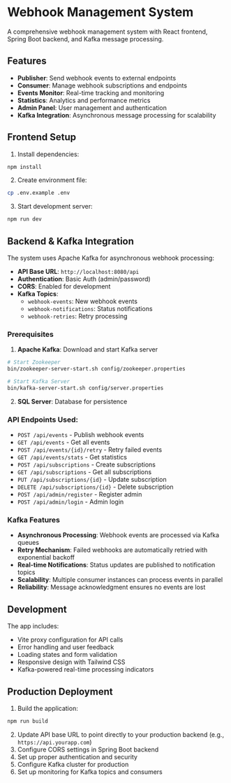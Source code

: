 # Webhook Management System

A comprehensive webhook management system with React frontend, Spring Boot backend, and Kafka message processing.

## Features

- **Publisher**: Send webhook events to external endpoints
- **Consumer**: Manage webhook subscriptions and endpoints  
- **Events Monitor**: Real-time tracking and monitoring
- **Statistics**: Analytics and performance metrics
- **Admin Panel**: User management and authentication
- **Kafka Integration**: Asynchronous message processing for scalability

## Frontend Setup

1. Install dependencies:
```bash
npm install
```

2. Create environment file:
```bash
cp .env.example .env
```

3. Start development server:
```bash
npm run dev
```

## Backend & Kafka Integration

The system uses Apache Kafka for asynchronous webhook processing:

- **API Base URL**: `http://localhost:8080/api`
- **Authentication**: Basic Auth (admin/password)
- **CORS**: Enabled for development
- **Kafka Topics**: 
  - `webhook-events`: New webhook events
  - `webhook-notifications`: Status notifications
  - `webhook-retries`: Retry processing

### Prerequisites

1. **Apache Kafka**: Download and start Kafka server
```bash
# Start Zookeeper
bin/zookeeper-server-start.sh config/zookeeper.properties

# Start Kafka Server
bin/kafka-server-start.sh config/server.properties
```

2. **SQL Server**: Database for persistence

### API Endpoints Used:

- `POST /api/events` - Publish webhook events  
- `GET /api/events` - Get all events
- `POST /api/events/{id}/retry` - Retry failed events
- `GET /api/events/stats` - Get statistics
- `POST /api/subscriptions` - Create subscriptions
- `GET /api/subscriptions` - Get all subscriptions
- `PUT /api/subscriptions/{id}` - Update subscription
- `DELETE /api/subscriptions/{id}` - Delete subscription
- `POST /api/admin/register` - Register admin
- `POST /api/admin/login` - Admin login

### Kafka Features

- **Asynchronous Processing**: Webhook events are processed via Kafka queues
- **Retry Mechanism**: Failed webhooks are automatically retried with exponential backoff
- **Real-time Notifications**: Status updates are published to notification topics
- **Scalability**: Multiple consumer instances can process events in parallel
- **Reliability**: Message acknowledgment ensures no events are lost

## Development

The app includes:
- Vite proxy configuration for API calls
- Error handling and user feedback
- Loading states and form validation
- Responsive design with Tailwind CSS
- Kafka-powered real-time processing indicators

## Production Deployment

1. Build the application:
```bash
npm run build
```

2. Update API base URL to point directly to your production backend (e.g., `https://api.yourapp.com`)
3. Configure CORS settings in Spring Boot backend
4. Set up proper authentication and security
5. Configure Kafka cluster for production
6. Set up monitoring for Kafka topics and consumers
